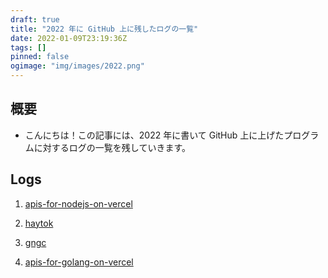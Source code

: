 ```yaml
---
draft: true
title: "2022 年に GitHub 上に残したログの一覧"
date: 2022-01-09T23:19:36Z
tags: []
pinned: false
ogimage: "img/images/2022.png"
---
```


## 概要

- こんにちは！この記事には、2022 年に書いて GitHub 上に上げたプログラムに対するログの一覧を残していきます。

## Logs

1. [apis-for-nodejs-on-vercel](https://github.com/haytok/apis-for-nodejs-on-vercel/tree/main/log)

2. [haytok](https://github.com/haytok/haytok/tree/gh-pages/log)

3. [gngc](https://github.com/haytok/gngc/tree/main/note)

4. [apis-for-golang-on-vercel](https://github.com/haytok/apis-for-golang-on-vercel/tree/main/note)
